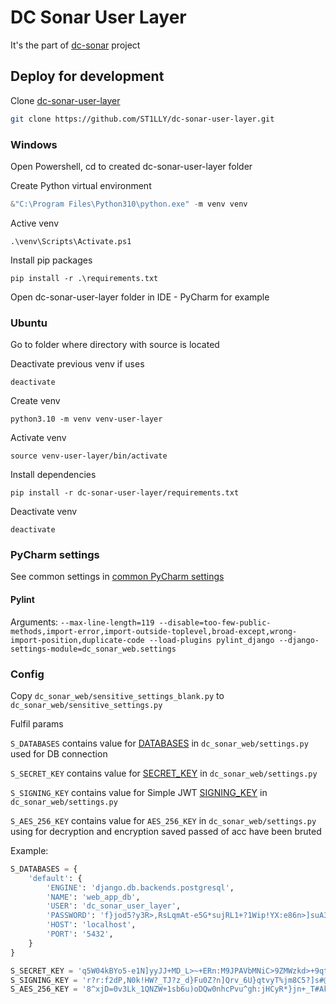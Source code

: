 # DC Sonar User Layer

It's the part of [dc-sonar](https://github.com/ST1LLY/dc-sonar) project

## Deploy for development

Clone [dc-sonar-user-layer](https://github.com/ST1LLY/dc-sonar-user-layer)

```bash
git clone https://github.com/ST1LLY/dc-sonar-user-layer.git
```

### Windows

Open Powershell, cd to created dc-sonar-user-layer folder

Create Python virtual environment

```powershell
&"C:\Program Files\Python310\python.exe" -m venv venv
```

Active venv

```
.\venv\Scripts\Activate.ps1
```

Install pip packages

```
pip install -r .\requirements.txt
```

Open dc-sonar-user-layer folder in IDE - PyCharm for example

### Ubuntu

Go to folder where directory with source is located

Deactivate previous venv if uses

```shell
deactivate
```

Create venv

```shell
python3.10 -m venv venv-user-layer
```

Activate venv

```shell
source venv-user-layer/bin/activate
```

Install dependencies

```shell
pip install -r dc-sonar-user-layer/requirements.txt
```

Deactivate venv

```
deactivate
```



### PyCharm settings



See common settings in [common PyCharm settings](https://github.com/ST1LLY/dc-sonar#pycharm-settings)



#### Pylint

Arguments: `--max-line-length=119 --disable=too-few-public-methods,import-error,import-outside-toplevel,broad-except,wrong-import-position,duplicate-code --load-plugins pylint_django --django-settings-module=dc_sonar_web.settings`

### Config

Copy `dc_sonar_web/sensitive_settings_blank.py` to `dc_sonar_web/sensitive_settings.py`

Fulfil params

`S_DATABASES` contains value for [DATABASES](https://docs.djangoproject.com/en/4.0/ref/settings/#databases) in `dc_sonar_web/settings.py` used for DB connection

`S_SECRET_KEY` contains value for [SECRET_KEY](https://docs.djangoproject.com/en/4.0/howto/deployment/checklist/#secret-key) in `dc_sonar_web/settings.py` 

`S_SIGNING_KEY` contains value for Simple JWT [SIGNING_KEY](https://django-rest-framework-simplejwt.readthedocs.io/en/latest/settings.html#signing-key)  in `dc_sonar_web/settings.py`

`S_AES_256_KEY` contains value for `AES_256_KEY` in `dc_sonar_web/settings.py` using for decryption and  encryption saved passed of acc have been bruted

Example:

```python
S_DATABASES = {
    'default': {
        'ENGINE': 'django.db.backends.postgresql',
        'NAME': 'web_app_db',
        'USER': 'dc_sonar_user_layer',
        'PASSWORD': 'f}jod5?y3R>,RsLqmAt-e5G*sujRL1+?1Wip!YX:e86n>]suA3n)V!:YqeE~*LVN',
        'HOST': 'localhost',
        'PORT': '5432',
    }
}

S_SECRET_KEY = 'q5W04kBYo5-e1N]yyJJ+MD_L>~+ERn:M9JPAVbMNiC>9ZMWzkd>+9qtsvAPdc?)F'
S_SIGNING_KEY = 'r?r:f2dP,N0k!HW?_TJ?z_d}Fu0Z?n]Qrv_6U}qtvyT%jm8C5?]s#@E2W6oKc3uc'
S_AES_256_KEY = '8^xjD=0v3Lk_1QNZW+1sb6u)oDQw0nhcPvu^gh:jHCyR*}jn+_T#Ak%*>3p_yvZe'
```

